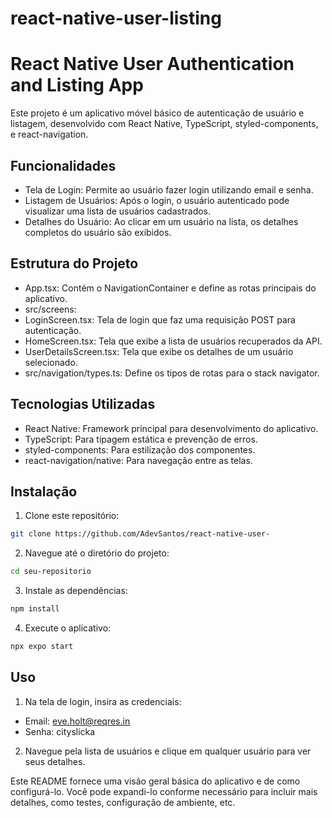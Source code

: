 # react-native-user-listing

# React Native User Authentication and Listing App

Este projeto é um aplicativo móvel básico de autenticação de usuário e listagem, desenvolvido com React Native, TypeScript, styled-components, e react-navigation.

## Funcionalidades

- Tela de Login: Permite ao usuário fazer login utilizando email e senha.
- Listagem de Usuários: Após o login, o usuário autenticado pode visualizar uma lista de usuários cadastrados.
- Detalhes do Usuário: Ao clicar em um usuário na lista, os detalhes completos do usuário são exibidos.

## Estrutura do Projeto

- App.tsx: Contém o NavigationContainer e define as rotas principais do aplicativo.
- src/screens:
- LoginScreen.tsx: Tela de login que faz uma requisição POST para autenticação.
- HomeScreen.tsx: Tela que exibe a lista de usuários recuperados da API.
- UserDetailsScreen.tsx: Tela que exibe os detalhes de um usuário selecionado.
- src/navigation/types.ts: Define os tipos de rotas para o stack navigator.

## Tecnologias Utilizadas

- React Native: Framework principal para desenvolvimento do aplicativo.
- TypeScript: Para tipagem estática e prevenção de erros.
- styled-components: Para estilização dos componentes.
- react-navigation/native: Para navegação entre as telas.

## Instalação

1. Clone este repositório:

```bash
git clone https://github.com/AdevSantos/react-native-user-
```

2. Navegue até o diretório do projeto:

```bash
cd seu-repositorio
```

3. Instale as dependências:

```bash
npm install
```

4. Execute o aplicativo:

```bash
npx expo start
```

## Uso

1. Na tela de login, insira as credenciais:

- Email: eve.holt@reqres.in
- Senha: cityslicka

2. Navegue pela lista de usuários e clique em qualquer usuário para ver seus detalhes.

Este README fornece uma visão geral básica do aplicativo e de como configurá-lo. Você pode expandi-lo conforme necessário para incluir mais detalhes, como testes, configuração de ambiente, etc.
